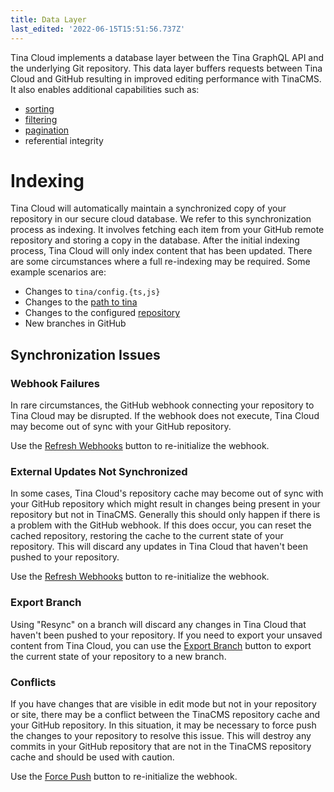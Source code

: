 ```yaml
---
title: Data Layer
last_edited: '2022-06-15T15:51:56.737Z'
---
```


Tina Cloud implements a database layer between the Tina GraphQL API and the
underlying Git repository. This data layer buffers requests between Tina Cloud and GitHub resulting in improved editing performance with TinaCMS. It also enables additional capabilities such as:

- [sorting](/docs/graphql/queries/advanced/sorting/)
- [filtering](/docs/graphql/queries/advanced/filter-documents/)
- [pagination](/docs/graphql/queries/advanced/pagination/)
- referential integrity

# Indexing

Tina Cloud will automatically maintain a synchronized copy of your repository in our
secure cloud database. We refer to this synchronization process as indexing. It involves fetching each item from your
GitHub remote repository and storing a copy in the database. After the initial indexing process, Tina Cloud will only
index content that has been updated. There are some circumstances where a full re-indexing may be required. Some example
scenarios are:

- Changes to `tina/config.{ts,js}`
- Changes to the [path to tina](/docs/tina-cloud/dashboard/projects/#path-to-tina)
- Changes to the configured [repository](/docs/tina-cloud/dashboard/projects/#changing-the-repository)
- New branches in GitHub

## Synchronization Issues

### Webhook Failures

In rare circumstances, the GitHub webhook connecting your repository to Tina Cloud may be disrupted. If the webhook does
not execute, Tina Cloud may become out of sync with your GitHub repository.

Use the [Refresh Webhooks](/docs/tina-cloud/dashboard/projects/#refresh-webhooks) button to re-initialize the webhook.

### External Updates Not Synchronized

In some cases, Tina Cloud's repository cache may become out of sync with your GitHub repository which might result in
changes being present in your repository but not in TinaCMS. Generally this should only happen if there is a problem
with the GitHub webhook. If this does occur, you can reset the cached repository, restoring the cache to the current
state of your repository. This will discard any updates in Tina Cloud that haven't been pushed to your repository.

Use the [Refresh Webhooks](/docs/tina-cloud/dashboard/projects/#refresh-webhooks) button to re-initialize the webhook.

### Export Branch

Using "Resync" on a branch will discard any changes in
Tina Cloud that haven't been pushed to your repository. If you need to export your unsaved content from Tina Cloud, you
can use the [Export Branch](/docs/tina-cloud/dashboard/projects/#export-branch) button to export the current state of
your repository to a new branch.

### Conflicts

If you have changes that are visible in edit mode but not in your repository or site, there may be a conflict between
the TinaCMS repository cache and your GitHub repository. In this situation, it may be necessary to force push the
changes to your repository to resolve this issue. This will destroy any commits in your GitHub repository that are not
in the TinaCMS repository cache and should be used with caution.

Use the [Force Push](/docs/tina-cloud/dashboard/projects/#force-push) button to re-initialize the webhook.
